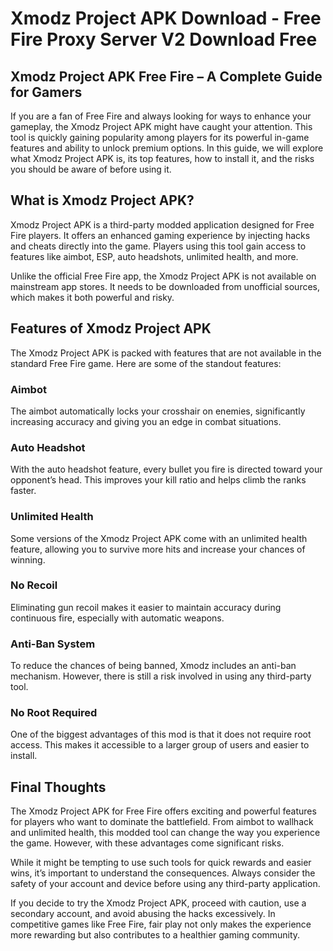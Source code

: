 # Xmodz Project APK Download - Free Fire Proxy Server V2 Download Free

## Xmodz Project APK Free Fire – A Complete Guide for Gamers

If you are a fan of Free Fire and always looking for ways to enhance your gameplay, the Xmodz Project APK might have caught your attention. This tool is quickly gaining popularity among players for its powerful in-game features and ability to unlock premium options. In this guide, we will explore what Xmodz Project APK is, its top features, how to install it, and the risks you should be aware of before using it.

## What is Xmodz Project APK?

Xmodz Project APK is a third-party modded application designed for Free Fire players. It offers an enhanced gaming experience by injecting hacks and cheats directly into the game. Players using this tool gain access to features like aimbot, ESP, auto headshots, unlimited health, and more.

Unlike the official Free Fire app, the Xmodz Project APK is not available on mainstream app stores. It needs to be downloaded from unofficial sources, which makes it both powerful and risky.

## Features of Xmodz Project APK

The Xmodz Project APK is packed with features that are not available in the standard Free Fire game. Here are some of the standout features:

### Aimbot

The aimbot automatically locks your crosshair on enemies, significantly increasing accuracy and giving you an edge in combat situations.

### Auto Headshot

With the auto headshot feature, every bullet you fire is directed toward your opponent’s head. This improves your kill ratio and helps climb the ranks faster.

### Unlimited Health

Some versions of the Xmodz Project APK come with an unlimited health feature, allowing you to survive more hits and increase your chances of winning.

### No Recoil

Eliminating gun recoil makes it easier to maintain accuracy during continuous fire, especially with automatic weapons.

### Anti-Ban System

To reduce the chances of being banned, Xmodz includes an anti-ban mechanism. However, there is still a risk involved in using any third-party tool.

### No Root Required

One of the biggest advantages of this mod is that it does not require root access. This makes it accessible to a larger group of users and easier to install.

## Final Thoughts

The Xmodz Project APK for Free Fire offers exciting and powerful features for players who want to dominate the battlefield. From aimbot to wallhack and unlimited health, this modded tool can change the way you experience the game. However, with these advantages come significant risks.

While it might be tempting to use such tools for quick rewards and easier wins, it’s important to understand the consequences. Always consider the safety of your account and device before using any third-party application.

If you decide to try the Xmodz Project APK, proceed with caution, use a secondary account, and avoid abusing the hacks excessively. In competitive games like Free Fire, fair play not only makes the experience more rewarding but also contributes to a healthier gaming community.
